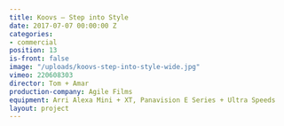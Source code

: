 ```yaml
---
title: Koovs — Step into Style
date: 2017-07-07 00:00:00 Z
categories:
- commercial
position: 13
is-front: false
image: "/uploads/koovs-step-into-style-wide.jpg"
vimeo: 220608303
director: Tom + Amar
production-company: Agile Films
equipment: Arri Alexa Mini + XT, Panavision E Series + Ultra Speeds
layout: project
---
```


